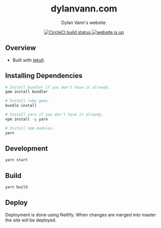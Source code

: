 <h1 align="center">
  dylanvann.com
</h1>

<p align="center">
  Dylan Vann's website.
</p>

<p align="center">
  <a href="https://circleci.com/gh/DylanVann/dylanvann-com/tree/master">
    <img src="https://img.shields.io/circleci/project/github/DylanVann/dylanvann-com/master.svg" alt="CircleCI build status">
  </a>
  <a href="https:dylanvann.com">
    <img src="https://img.shields.io/website-up-down-green-red/https/dylanvann.com.svg?label=dylanvann.com" alt="website is up">
  </a>
  
</p>

## Overview

- Built with [jekyll](https://jekyllrb.com/).

## Installing Dependencies

```bash
# Install bundler if you don't have it already.
gem install bundler

# Install ruby gems.
bundle install

# Install yarn if you don't have it already.
npm install -g yarn

# Install npm modules.
yarn
```

## Development

```bash
yarn start
```

## Build

```bash
yarn build
```

## Deploy

Deployment is done using Netlify.
When changes are merged into master the site will be deployed.
